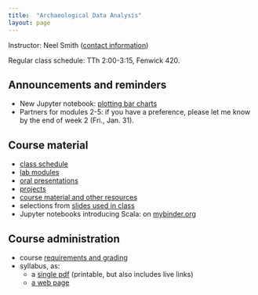 ```yaml
---
title:  "Archaeological Data Analysis"
layout: page
---
```



Instructor: Neel Smith ([contact information](http://neelsmith.info/holycross/contact/))

Regular class schedule:  TTh 2:00-3:15, Fenwick 420.


## Announcements and reminders

- New Jupyter notebook: [plotting bar charts](https://mybinder.org/v2/gh/neelsmith/scala-intro-ipynb/master?filepath=nbs%2Fplotting-bar-charts.ipynb)
- Partners for modules 2-5:  if you have a preference, please let me know by the end of week 2 (Fri., Jan. 31).

## Course material

- [class schedule](schedule/)
- [lab modules](labs/)
- [oral presentations](presentations/)
- [projects](projects/)
- [course material and other resources](resources/)
- selections from [slides used in class](slides/)
- Jupyter notebooks introducing Scala:  on [mybinder.org](https://mybinder.org/v2/gh/neelsmith/scala-intro-ipynb/master)



## Course administration

- course [requirements and grading](syllabus/2_requirements/)
- syllabus, as:
    - a [single pdf](syllabus/syllabus.pdf) (printable, but also includes live links)
    - [a web page](syllabus/)
